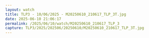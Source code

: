 ```yaml
---
layout: watch
title: TLP3 - 10/06/2025 - M20250610_210617_TLP_3T.jpg
date: 2025-06-10 21:06:17
permalink: /2025/06/10/watch/M20250610_210617_TLP_3
capture: TLP3/2025/202506/20250610/M20250610_210617_TLP_3T.jpg
---
```

